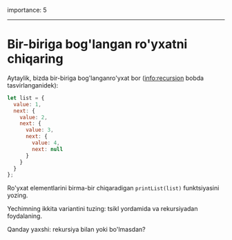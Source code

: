 importance: 5

---

# Bir-biriga bog'langan ro'yxatni chiqaring

Aytaylik, bizda bir-biriga bog'langanro'yxat bor (<info:recursion> bobda tasvirlanganidek):

```js
let list = {
  value: 1,
  next: {
    value: 2,
    next: {
      value: 3,
      next: {
        value: 4,
        next: null
      }
    }
  }
};
```

Ro'yxat elementlarini birma-bir chiqaradigan `printList(list)` funktsiyasini yozing.

Yechimning ikkita variantini tuzing: tsikl yordamida va rekursiyadan foydalaning.

Qanday yaxshi: rekursiya bilan yoki bo'lmasdan?
